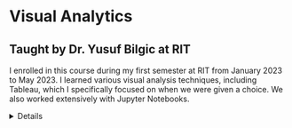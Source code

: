 # Visual Analytics

## Taught by Dr. Yusuf Bilgic at RIT

I enrolled in this course during my first semester at RIT from January 2023 to May 2023. I learned various visual analysis techniques, including Tableau, which I specifically focused on when we were given a choice. We also worked extensively with Jupyter Notebooks.

<details>

#### [Assignment 1](Assignment1):  

##### [Completed Tableau Viz](https://public.tableau.com/views/Grace_Tokyo/AirbnbinTokyoJapan?:language=en-US&:display_count=n&:origin=viz_share_link) 
> 1. [Obtain a dataset from AirBnB.](http://insideairbnb.com/get-the-data/)
>
  > I chose to focus my viz on Tokyo because that is where I was living at the time that I took the course.
> 
> 2. Explore the data.
> 
> 3. Create four interactive visualizations.
>
> 4. Create an interactive dashboard using the visualizations.
>
> 5. Create at least two story points regarding the dashboards and visualizations.

</details>
